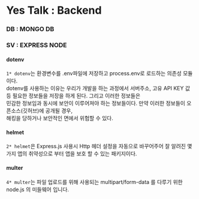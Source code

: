 # Yes Talk : Backend

### DB : MONGO DB

### SV : EXPRESS NODE

#### dotenv

`1* dotenv`는 환경변수를 .env파일에 저장하고 process.env로 로드하는 의존성 모듈이다. <br />
dotenv를 사용하는 이유는 우리가 개발을 하는 과정에서 서버주소, 고유 API KEY 값 등 필요한 정보들을 저장을 하게 된다. 그리고 이러한 정보들은<br />
민감한 정보임과 동시에 보안이 이루어져야 하는 정보들이다. 만약 이러한 정보들이 오픈소스(깃허브)에 공개될 경우,<br />
해킹을 당하거나 보안적인 면에서 위험할 수 있다.<br />

#### helmet

`2* helmet`은 Express.js 사용시 Http 헤더 설정을 자동으로 바꾸어주어 잘 알려진 몇가지 앱의 취약성으로 부터 앱을 보호 할 수 있는 패키지이다.<br />

#### multer

`4* multer`는 파일 업로드를 위해 사용되는 multipart/form-data 를 다루기 위한 node.js 의 미들웨어 입니다. <br />
